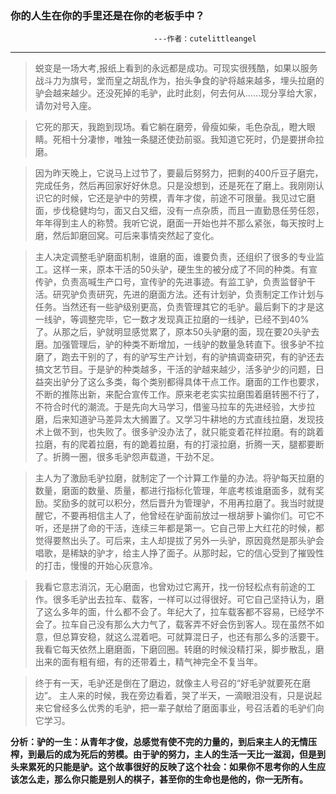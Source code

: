 ### 你的人生在你的手里还是在你的老板手中？
                                    ---作者：cutelittleangel
<hr/>

> 蜕变是一场大考,报纸上看到的永远都是成功。可现实很残酷，如果以服务战斗力为旗号，堂而皇之胡乱作为，抬头争食的驴将越来越多，埋头拉磨的驴会越来越少。还没死掉的毛驴，此时此刻，何去何从……现分享给大家，请勿对号入座。


> 它死的那天，我跑到现场。看它躺在磨旁，骨瘦如柴，毛色杂乱，瞪大眼睛。死相十分凄惨，唯独一条腿还使劲前驱。我知道它死时，仍是要拼命拉磨。

> 因为昨天晚上，它说马上过节了，要最后努努力，把剩的400斤豆子磨完，完成任务，然后再回家好好休息。只是没想到，还是死在了磨上。我刚刚认识它的时候，它还是驴中的劳模，青年才俊，前途不可限量。我见过它磨面，步伐稳健均匀，面又白又细，没有一点杂质，而且一直勤恳任劳任怨，年年得到主人的称赞。我听它说，磨面一开始也并不那么紧张，每天按时上磨，然后卸磨回窝。可后来事情突然起了变化。


> 主人决定调整毛驴磨面机制，谁磨的面，谁要负责，还组织了很多的专业监工。这样一来，原本干活的50头驴，硬生生的被分成了不同的种类。有宣传驴，负责高喊生产口号，宣传驴的先进事迹。有监工驴，负责监督驴干活。研究驴负责研究，先进的磨面方法。还有计划驴，负责制定工作计划与任务。当然还有一些驴级别更高，负责管理其它的毛驴。最后剩下的才是这一线驴，等调整完毕，它一数才发现真正拉磨的一线驴，已经不到40%了。从那之后，驴就明显感觉累了，原本50头驴磨的面，现在要20头驴去磨。加强管理后，驴的种类不断增加，一线驴的数量急转直下。很多驴不拉磨了，跑去干别的了，有的驴写生产计划，有的驴搞调查研究，有的驴还去搞文艺节目。于是驴的种类越多，干活的驴越来越少，活多驴少的问题，日益突出驴分了这么多类，每个类别都得具体干点工作。磨面的工作也要求，不断的推陈出新，来配合宣传工作。原来老老实实拉磨围着磨转圈不行了，不符合时代的潮流。于是先向大马学习，借鉴马拉车的先进经验，大步拉磨，后来知道驴马差异太大搁置了。又学习牛耕地的方式直线拉磨，发现技术上做不到，也失败了。很多驴没办法了，就只能变着花样拉磨。有的跳着拉磨，有的爬着拉磨，有的跪着拉磨，有的打滚拉磨，折腾一天，腿都要断了。折腾一圈，很多毛驴怨声载道，干劲不足。


> 主人为了激励毛驴拉磨，就制定了一个计算工作量的办法。将驴每天拉磨的数量，磨面的数量、质量，都进行指标化管理，年底考核谁磨面多，就有奖励。奖励多的就可以积分，然后晋升为管理驴，不用再拉磨了。我当时就提醒它，不要再相信主人了，他曾经在驴面前放过一根胡萝卜骗你们。可它不听，还是拼了命的干活，连续三年都是第一。它自己带上大红花的时候，都觉得要熬出头了。可后来，主人却提拔了另外一头驴，原因竟然是那头驴会唱歌，是稀缺的驴才，给主人挣了面子。从那时起，它的信心受到了摧毁性的打击，慢慢的开始心灰意冷。

> 我看它意志消沉，无心磨面，也曾劝过它离开，找一份轻松点有前途的工作。很多毛驴出去拉车、载客，一样可以过得很好。可它自己坚持认为，磨了这么多年的面，什么都不会了。年纪大了，拉车载客都不容易，已经学不会了。拉车自己没有那么大力气了，载客弄不好会伤到客人。现在虽然不如意，但总算安稳，就这么混着吧。可就算混日子，也还有那么多的活要干。我看它每天依然上磨磨面，下磨回圈。转磨的时候没精打采，脚步散乱，磨出来的面有粗有细，有的还带着土，精气神完全不复当年。

> 终于有一天，毛驴还是倒在了磨边，就像主人号召的“好毛驴就要死在磨边”。
> 主人来的时候，我在旁边看着，哭了半天，一滴眼泪没有，只是说起来它曾经多么优秀的毛驴，把一辈子献给了磨面事业，号召活着的毛驴们向它学习。 

**分析：驴的一生：从青年才俊，总感觉有使不完的力量的，到后来主人的无情压榨，到最后的成为死后的劳模。由于驴的努力，主人的生活一天比一滋润，但是到头来累死的只能是驴。这个故事很好的反映了这个社会：如果你不思考你的人生应该怎么走，那么你只能是别人的棋子，甚至你的生命也是他的，你一无所有。**